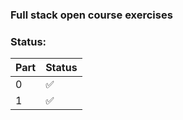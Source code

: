 ### Full stack open course exercises

### Status:

| Part | Status |
| ---- | ------ |
| 0    | ✅     |
| 1    | ✅     |
